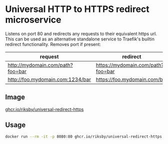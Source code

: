 # Universal HTTP to HTTPS redirect microservice

Listens on port 80 and redirects any requests to their equivalent https url.
This can be used as an alternative standalone service to Traefik's builtin redirect functionality.
Removes port if present:

| request                          | redirect                          |
| -------------------------------- | --------------------------------- |
| http://mydomain.com/path?foo=bar | https://mydomain.com/path?foo=bar |
| http://foo.mydomain.com:1234/bar | https://foo.mydomain.com/bar      |

## Image

[ghcr.io/riksby/universal-redirect-https](https://github.com/orgs/riksby/packages/container/package/universal-redirect-https)

## Usage

```sh
docker run --rm -it -p 8080:80 ghcr.io/riksby/universal-redirect-https
```

